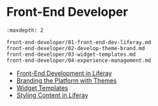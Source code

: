 # Front-End Developer

```{toctree}
:maxdepth: 2

front-end-developer/01-front-end-dev-liferay.md
front-end-developer/02-develop-theme-brand.md
front-end-developer/03-widget-templates.md
front-end-developer/04-experience-management.md
```

* [Front-End Development in Liferay](./front-end-developer/01-front-end-dev-liferay.md)
* [Branding the Platform with Themes](./front-end-developer/02-develop-theme-brand.md)
* [Widget Templates](./front-end-developer/03-widget-templates.md)
* [Styling Content in Liferay](./front-end-developer/04-experience-management.md)
